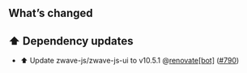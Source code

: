 ## What’s changed

## ⬆️ Dependency updates

- ⬆️ Update zwave-js/zwave-js-ui to v10.5.1 @[renovate[bot]](https://github.com/apps/renovate) ([#790](https://github.com/hassio-addons/addon-zwave-js-ui/pull/790))
